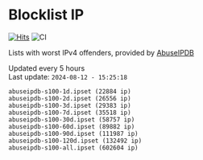 # Blocklist IP

[![Hits](https://hits.seeyoufarm.com/api/count/incr/badge.svg?url=https%3A%2F%2Fgithub.com%2Fborestad%2Fblocklist-ip%2F&count_bg=%2379C83D&title_bg=%23555555&icon=&icon_color=%23E7E7E7&title=hits&edge_flat=false)](https://hits.seeyoufarm.com)  ![CI](https://img.shields.io/github/workflow/status/borestad/blocklist-ip/CI?style=flat-square)

Lists with worst IPv4 offenders, provided by [AbuseIPDB](https://www.abuseipdb.com/)

<!-- FOOTER-PLACEHOLDER -->
Updated every 5 hours<br>
Last update: `2024-08-12 - 15:25:18`
```
abuseipdb-s100-1d.ipset (22884 ip)
abuseipdb-s100-2d.ipset (26556 ip)
abuseipdb-s100-3d.ipset (29383 ip)
abuseipdb-s100-7d.ipset (35518 ip)
abuseipdb-s100-30d.ipset (58757 ip)
abuseipdb-s100-60d.ipset (89882 ip)
abuseipdb-s100-90d.ipset (111987 ip)
abuseipdb-s100-120d.ipset (132492 ip)
abuseipdb-s100-all.ipset (602604 ip)
```
